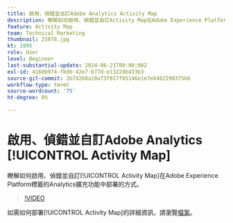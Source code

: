 ```yaml
---
title: 啟用、偵錯並自訂Adobe Analytics Activity Map
description: 瞭解如何啟用、偵錯並自訂Activity Map在Adobe Experience Platform標籤中Analytics擴充功能中部署的方式。
feature: Activity Map
team: Technical Marketing
thumbnail: 25878.jpg
kt: 1995
role: User
level: Beginner
last-substantial-update: 2024-06-21T00:00:00Z
exl-id: 4160b974-fbdb-42e7-b77d-e1322db433b3
source-git-commit: 2b7d260a10a73f017f65146e1e7e64822983f5b6
workflow-type: tm+mt
source-wordcount: '75'
ht-degree: 0%

---
```


# 啟用、偵錯並自訂Adobe Analytics [!UICONTROL Activity Map]

瞭解如何啟用、偵錯並自訂[!UICONTROL Activity Map]在Adobe Experience Platform標籤的Analytics擴充功能中部署的方式。

>[!VIDEO](https://video.tv.adobe.com/v/25878?quality=12&learn=on)

如需如何部署[!UICONTROL Activity Map]的詳細資訊，請瀏覽[檔案](https://experienceleague.adobe.com/zh-hant/docs/analytics/analyze/activity-map/getting-started/activitymap-enable)。
